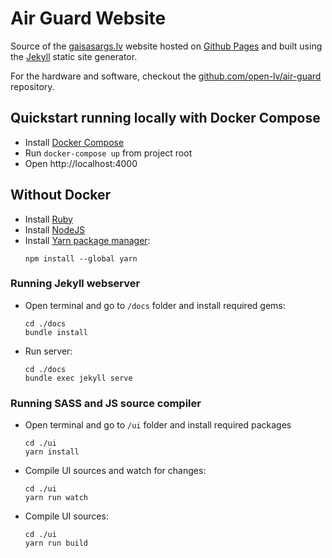 # Air Guard Website

Source of the [gaisasargs.lv](https://gaisasargs.lv) website hosted on [Github Pages](https://pages.github.com/) and built using the [Jekyll](https://jekyllrb.com/) static site generator.

For the hardware and software, checkout the [github.com/open-lv/air-guard](https://github.com/open-lv/air-guard) repository.

## Quickstart running locally with Docker Compose

+ Install [Docker Compose](https://docs.docker.com/compose/install/)
+ Run `docker-compose up` from project root
+ Open http://localhost:4000

## Without Docker

+ Install [Ruby](https://www.ruby-lang.org/en/documentation/installation/)
+ Install [NodeJS](https://nodejs.org/en/download/)
+ Install [Yarn package manager](https://classic.yarnpkg.com/lang/en/docs/install/):
    ```shell
    npm install --global yarn
    ```

### Running Jekyll webserver

+ Open terminal and go to `/docs` folder and install required gems:

    ```shell
    cd ./docs
    bundle install
    ```

+ Run server:

    ```shell
    cd ./docs
    bundle exec jekyll serve
    ```

### Running SASS and JS source compiler

+ Open terminal and go to `/ui` folder and install required packages

    ```shell
    cd ./ui
    yarn install
    ```

+ Compile UI sources and watch for changes:

    ```shell
    cd ./ui
    yarn run watch
    ```

+ Compile UI sources:
    ```shell
    cd ./ui
    yarn run build
    ```

